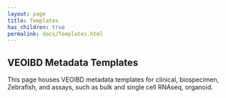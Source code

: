```yaml
---
layout: page
title: Templates
has_children: true
permalink: docs/Templates.html
---
```


## VEOIBD Metadata Templates
This page houses VEOIBD metadata templates for clinical, biospecimen, Zebrafish, and assays, such as bulk and single cell RNAseq, organoid. 